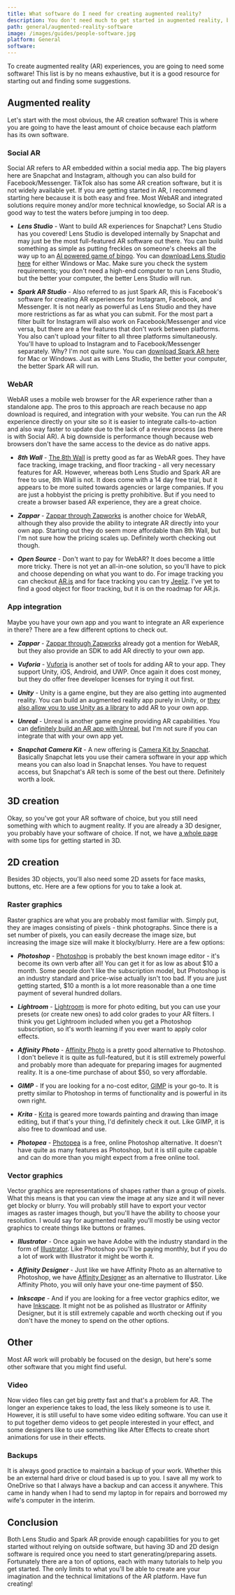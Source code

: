 ```yaml
---
title: What software do I need for creating augmented reality?
description: You don't need much to get started in augmented reality, but there are some things you won't be able to do without the help of external software. Here are my recommendations.
path: general/augmented-reality-software
image: /images/guides/people-software.jpg
platform: General
software:
---
```


To create augmented reality (AR) experiences, you are going to need some software! This list is by no means exhaustive, but it is a good resource for starting out and finding some suggestions.

## Augmented reality

Let's start with the most obvious, the AR creation software! This is where you are going to have the least amount of choice because each platform has its own software.

### Social AR

Social AR refers to AR embedded within a social media app. The big players here are Snapchat and Instagram, although you can also build for Facebook/Messenger. TikTok also has some AR creation software, but it is not widely available yet. If you are getting started in AR, I recommend starting here because it is both easy and free. Most WebAR and integrated solutions require money and/or more technical knowledge, so Social AR is a good way to test the waters before jumping in too deep.

- **_Lens Studio_** - Want to build AR experiences for Snapchat? Lens Studio has you covered! Lens Studio is developed internally by Snapchat and may just be the most full-featured AR software out there. You can build something as simple as putting freckles on someone's cheeks all the way up to an [AI powered game of bingo](https://www.snapchat.com/unlock/?type=SNAPCODE&uuid=5e432fc7161d483aa833294bcb6dfa25&metadata=01). You can [download Lens Studio here](https://lensstudio.snapchat.com/download/) for either Windows or Mac. Make sure you check the system requirements; you don't need a high-end computer to run Lens Studio, but the better your computer, the better Lens Studio will run.

- **_Spark AR Studio_** - Also referred to as just Spark AR, this is Facebook's software for creating AR experiences for Instagram, Facebook, and Messenger. It is not nearly as powerful as Lens Studio and they have more restrictions as far as what you can submit. For the most part a filter built for Instagram will also work on Facebook/Messenger and vice versa, but there are a few features that don't work between platforms. You also can't upload your filter to all three platforms simultaneously. You'll have to upload to Instagram and to Facebook/Messenger separately. Why? I'm not quite sure. You can [download Spark AR here](https://sparkar.facebook.com/ar-studio/download/) for Mac or Windows. Just as with Lens Studio, the better your computer, the better Spark AR will run.

### WebAR

WebAR uses a mobile web browser for the AR experience rather than a standalone app. The pros to this approach are reach because no app download is required, and integration with your website. You can run the AR experience directly on your site so it is easier to integrate calls-to-action and also way faster to update due to the lack of a review process (as there is with Social AR). A big downside is performance though because web browsers don't have the same access to the device as do native apps.

- **_8th Wall_** - [The 8th Wall](https://www.8thwall.com/) is pretty good as far as WebAR goes. They have face tracking, image tracking, and floor tracking - all very necessary features for AR. However, whereas both Lens Studio and Spark AR are free to use, 8th Wall is not. It does come with a 14 day free trial, but it appears to be more suited towards agencies or large companies. If you are just a hobbyist the pricing is pretty prohibitive. But if you need to create a browser based AR experience, they are a great choice.

- **_Zappar_** - [Zappar through Zapworks](https://zap.works/webar/) is another choice for WebAR, although they also provide the ability to integrate AR directly into your own app. Starting out they do seem more affordable than 8th Wall, but I'm not sure how the pricing scales up. Definitely worth checking out though.

- **_Open Source_** - Don't want to pay for WebAR? It does become a little more tricky. There is not yet an all-in-one solution, so you'll have to pick and choose depending on what you want to do. For image tracking you can checkout [AR.js](https://ar-js-org.github.io/AR.js-Docs/) and for face tracking you can try [Jeeliz](https://jeeliz.com/). I've yet to find a good object for floor tracking, but it is on the roadmap for AR.js.

### App integration

Maybe you have your own app and you want to integrate an AR experience in there? There are a few different options to check out.

- **_Zappar_** - [Zappar through Zapworks](https://zap.works/) already got a mention for WebAR, but they also provide an SDK to add AR directly to your own app.

- **_Vuforia_** - [Vuforia](https://developer.vuforia.com/) is another set of tools for adding AR to your app. They support Unity, iOS, Android, and UWP. Once again it does cost money, but they do offer free developer licenses for trying it out first.

- **_Unity_** - Unity is a game engine, but they are also getting into augmented reality. You can build an augmented reality app purely in Unity, or [they also allow you to use Unity as a library](https://blogs.unity3d.com/2020/09/16/add-unity-powered-features-to-your-app-using-unity-as-a-library/) to add AR to your own app.

- **_Unreal_** - Unreal is another game engine providing AR capabilities. You can [definitely build an AR app with Unreal](https://docs.unrealengine.com/en-US/Platforms/AR/HandheldAR/AROverview/index.html), but I'm not sure if you can integrate that with your own app yet.

- **_Snapchat Camera Kit_** - A new offering is [Camera Kit by Snapchat](https://kit.snapchat.com/camera-kit). Basically Snapchat lets you use their camera software in your app which means you can also load in Snapchat lenses. You have to request access, but Snapchat's AR tech is some of the best out there. Definitely worth a look.

## 3D creation

Okay, so you've got your AR software of choice, but you still need something with which to augment reality. If you are already a 3D designer, you probably have your software of choice. If not, we have [a whole page](/general/getting-started-3d) with some tips for getting started in 3D.

## 2D creation

Besides 3D objects, you'll also need some 2D assets for face masks, buttons, etc. Here are a few options for you to take a look at.

### Raster graphics

Raster graphics are what you are probably most familiar with. Simply put, they are images consisting of pixels - think photographs. Since there is a set number of pixels, you can easily decrease the image size, but increasing the image size will make it blocky/blurry. Here are a few options:

- **_Photoshop_** - [Photoshop](https://www.adobe.com/products/photoshop.html) is probably the best known image editor - it's become its own verb after all! You can get it for as low as about $10 a month. Some people don't like the subscription model, but Photoshop is an industry standard and price-wise actually isn't too bad. If you are just getting started, $10 a month is a lot more reasonable than a one time payment of several hundred dollars.

- **_Lightroom_** - [Lightroom](https://www.adobe.com/products/photoshop-lightroom.html) is more for photo editing, but you can use your presets (or create new ones) to add color grades to your AR filters. I think you get Lightroom included when you get a Photoshop subscription, so it's worth learning if you ever want to apply color effects.

- **_Affinity Photo_** - [Affinity Photo](https://affinity.serif.com/en-us/photo/) is a pretty good alternative to Photoshop. I don't believe it is quite as full-featured, but it is still extremely powerful and probably more than adequate for preparing images for augmented reality. It is a one-time purchase of about \$50, so very affordable.

- **_GIMP_** - If you are looking for a no-cost editor, [GIMP](https://www.gimp.org/) is your go-to. It is pretty similar to Photoshop in terms of functionality and is powerful in its own right.

- **_Krita_** - [Krita](https://krita.org/en/) is geared more towards painting and drawing than image editing, but if that's your thing, I'd definitely check it out. Like GIMP, it is also free to download and use.

- **_Photopea_** - [Photopea](https://www.photopea.com) is a free, online Photoshop alternative. It doesn't have quite as many features as Photoshop, but it is still quite capable and can do more than you might expect from a free online tool.

### Vector graphics

Vector graphics are representations of shapes rather than a group of pixels. What this means is that you can view the image at any size and it will never get blocky or blurry. You will probably still have to export your vector images as raster images though, but you'll have the ability to choose your resolution. I would say for augmented reality you'll mostly be using vector graphics to create things like buttons or frames.

- **_Illustrator_** - Once again we have Adobe with the industry standard in the form of [Illustrator](https://www.adobe.com/products/illustrator.html). Like Photoshop you'll be paying monthly, but if you do a lot of work with Illustrator it might be worth it.

- **_Affinity Designer_** - Just like we have Affinity Photo as an alternative to Photoshop, we have [Affinity Designer](https://affinity.serif.com/en-us/designer/) as an alternative to Illustrator. Like Affinity Photo, you will only have your one-time payment of \$50.

- **_Inkscape_** - And if you are looking for a free vector graphics editor, we have [Inkscape](https://inkscape.org/). It might not be as polished as Illustrator or Affinity Designer, but it is still extremely capable and worth checking out if you don't have the money to spend on the other options.

## Other

Most AR work will probably be focused on the design, but here's some other software that you might find useful.

### Video

Now video files can get big pretty fast and that's a problem for AR. The longer an experience takes to load, the less likely someone is to use it. However, it is still useful to have some video editing software. You can use it to put together demo videos to get people interested in your effect, and some designers like to use something like After Effects to create short animations for use in their effects.

### Backups

It is always good practice to maintain a backup of your work. Whether this be an external hard drive or cloud based is up to you. I save all my work to OneDrive so that I always have a backup and can access it anywhere. This came in handy when I had to send my laptop in for repairs and borrowed my wife's computer in the interim.

## Conclusion

Both Lens Studio and Spark AR provide enough capabilities for you to get started without relying on outside software, but having 3D and 2D design software is required once you need to start generating/preparing assets. Fortunately there are a ton of options, each with many tutorials to help you get started. The only limits to what you'll be able to create are your imagination and the technical limitations of the AR platform. Have fun creating!
